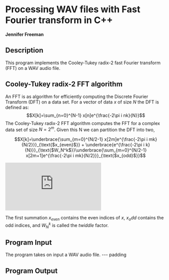 # Processing WAV files with Fast Fourier transform in C++
**Jennifer Freeman**

## Description
This program implements the Cooley-Tukey radix-2 fast Fourier transform (FFT) on a WAV audio file.

## Cooley-Tukey radix-2 FFT algorithm

An FFT is as algorithm for efficiently computing the Discrete Fourier Transform (DFT) on a data set. For a vector of data $x$ of size $N$ the DFT is defined as:
$$X[k]=\sum_{n=0}^{N-1} x[n]e^{\frac{-2\pi i nk}{N}}$$
The Cooley-Tukey radix-2 FFT algorithm computes the FFT for a complex data set of size $N=2^m$. Given this N we can partition the DFT into two,

$$X[k]=\underbrace{\sum_{m=0}^{N/2-1} x[2m]e^{\frac{-2\pi i mk}{N/2}}}_{\text{$x_{even}$}} + \underbrace{e^{\frac{-2\pi i k}{N}}}_{\text{$W_N^k$}}\underbrace{\sum_{m=0}^{N/2-1} x[2m+1]e^{\frac{-2\pi i mk}{N/2}}}_{\text{$x_{odd}$}}$$

![equation](https://latex.codecogs.com/svg.latex?X%5Bk%5D%3D%5Cunderbrace%7B%5Csum_%7Bm%3D0%7D%5E%7BN/2-1%7D%20x%5B2m%5De%5E%7B%5Cfrac%7B-2%5Cpi%20i%20mk%7D%7BN/2%7D%7D%7D_%7B%5Ctext%7B%24x_%7Beven%7D%24%7D%7D%20&plus;%20%5Cunderbrace%7Be%5E%7B%5Cfrac%7B-2%5Cpi%20i%20k%7D%7BN%7D%7D%7D_%7B%5Ctext%7B%24W_N%5Ek%24%7D%7D%5Cunderbrace%7B%5Csum_%7Bm%3D0%7D%5E%7BN/2-1%7D%20x%5B2m&plus;1%5De%5E%7B%5Cfrac%7B-2%5Cpi%20i%20mk%7D%7BN/2%7D%7D%7D_%7B%5Ctext%7B%24x_%7Bodd%7D%24%7D%7D%5Cbg_white%20)


The first summation $x_{even}$ contains the even indices of $x$, $x_odd$ contains the odd indices, and $W_N^k$ is called the *twiddle* factor.



## Program Input

The program takes on input a WAV audio file. 
--- padding

## Program Output


[^1]: Bekele, A. J. A. A. (2016). Cooley-tukey fft algorithms. Advanced algorithms.